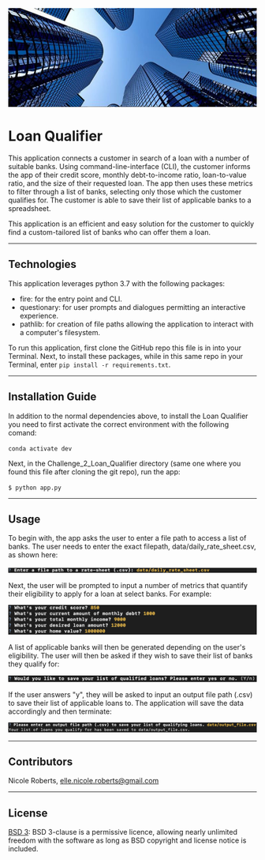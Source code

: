 
<img src= "images/banner.png" width="930" height="200">

# Loan Qualifier

This application connects a customer in search of a loan with a number of suitable banks. Using command-line-interface (CLI), the customer informs the app of their credit score, monthly debt-to-income ratio, loan-to-value ratio, and the size of their requested loan. The app then uses these metrics to filter through a list of banks, selecting only those which the customer qualifies for. The customer is able to save their list of applicable banks to a spreadsheet.

This application is an efficient and easy solution for the customer to quickly find a custom-tailored list of banks who can offer them a loan.

---

## Technologies

This application leverages python 3.7 with the following packages:

* fire: for the entry point and CLI.
* questionary: for user prompts and dialogues permitting an interactive experience.
* pathlib: for creation of file paths allowing the application to interact with a computer's filesystem.

To run this application, first clone the GitHub repo this file is in into your Terminal. Next, to install these packages, while in this same repo in your Terminal, enter `pip install -r requirements.txt`.

---

## Installation Guide

In addition to the normal dependencies above, to install the Loan Qualifier you need to first activate the correct environment with the following comand:

`conda activate dev`

Next, in the Challenge_2_Loan_Qualifier directory (same one where you found this file after cloning the git repo), run the app:

`$ python app.py`

---

## Usage

To begin with, the app asks the user to enter a file path to access a list of banks. The user needs to enter the exact filepath, data/daily_rate_sheet.csv, as shown here:

![Prompts customer to enter .csv file path.](images/input_file_path.png)

Next, the user will be prompted to input a number of metrics that quantify their eligibility to apply for a loan at select banks. For example:

![Prompts user to enter various metrics.](images/user_metrics.png)

A list of applicable banks will then be generated depending on the user's eligibility. The user will then be asked if they wish to save their list of banks they qualify for:

![Asks user if they would like to save their list of applicable banks.](images/to_save_list.png)

If the user answers "y", they will be asked to input an output file path (.csv) to save their list of applicable loans to. The application will save the data accordingly and then terminate:

![Asks user if they would like to save their list of applicable banks.](images/saved_list.png)






---

## Contributors

Nicole Roberts,
elle.nicole.roberts@gmail.com

---

## License

[BSD 3](https://choosealicense.com/licenses/bsd-3-clause-clear/): BSD 3-clause is a permissive licence, allowing nearly unlimited freedom with the software as long as BSD copyright and license notice is included.

